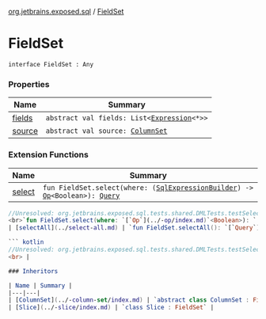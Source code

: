[org.jetbrains.exposed.sql](../index.md) / [FieldSet](.)

# FieldSet

`interface FieldSet : Any`

### Properties

| Name | Summary |
|---|---|
| [fields](fields.md) | `abstract val fields: List<`[`Expression`](../-expression/index.md)`<*>>` |
| [source](source.md) | `abstract val source: `[`ColumnSet`](../-column-set/index.md) |

### Extension Functions

| Name | Summary |
|---|---|
| [select](../select.md) | `fun FieldSet.select(where: (`[`SqlExpressionBuilder`](../-sql-expression-builder/index.md)`) -> `[`Op`](../-op/index.md)`<Boolean>): `[`Query`](../-query/index.md)

``` kotlin
//Unresolved: org.jetbrains.exposed.sql.tests.shared.DMLTests.testSelect01<br>```
<br>`fun FieldSet.select(where: `[`Op`](../-op/index.md)`<Boolean>): `[`Query`](../-query/index.md) |
| [selectAll](../select-all.md) | `fun FieldSet.selectAll(): `[`Query`](../-query/index.md)

``` kotlin
//Unresolved: org.jetbrains.exposed.sql.tests.shared.DMLTests.testSelectDistinct<br>```
<br> |

### Inheritors

| Name | Summary |
|---|---|
| [ColumnSet](../-column-set/index.md) | `abstract class ColumnSet : FieldSet` |
| [Slice](../-slice/index.md) | `class Slice : FieldSet` |
